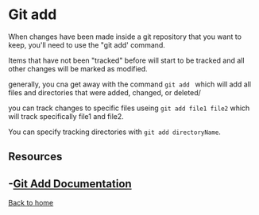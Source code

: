 # Git add

When changes have been made inside a git repository that you want to keep, you'll need to use the "git add' command.

Items that have not been "tracked" before will start to be tracked and all other changes will be marked as modified.

generally, you cna get away with the command `git add ` which will add all files and directories that were added, changed, or deleted/

you can track changes to specific files useing `git add file1 file2` which will track specifically file1 and file2.

You can specify tracking directories with `git add directoryName`.

## Resources
-[Git Add Documentation](https://git-scm.com/docs/git-add)
---
[Back to home](../README.md)